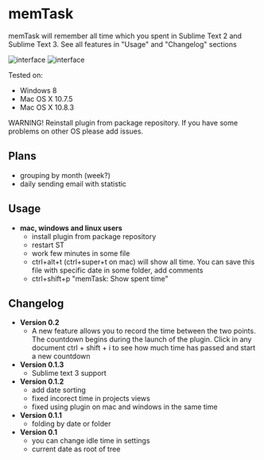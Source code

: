 memTask
=======

memTask will remember all time which you spent in Sublime Text 2 and Sublime Text 3. See all features in "Usage" and "Changelog" sections

![interface](https://dl.dropbox.com/u/3478999/different/memTask.PNG "interface")
![interface](https://dl.dropbox.com/u/3478999/different/memTask.PNG "interface")

Tested on:
  - Windows 8
  - Mac OS X 10.7.5
  - Mac OS X 10.8.3

WARNING! Reinstall plugin from package repository.
If you have some problems on other OS please add issues.

## Plans
  - grouping by month (week?)
  - daily sending email with statistic

## Usage
  - **mac, windows and linux users**
    - install plugin from package repository
    - restart ST
    - work few minutes in some file
    - ctrl+alt+t (ctrl+super+t on mac) will show all time. You can save this file with specific date in some folder, add comments
    - ctrl+shift+p "memTask: Show spent time"

## Changelog
  - **Version 0.2**
    - A new feature allows you to record the time between the two points. The countdown begins during the launch of the plugin. Click in any document ctrl + shift + i to see how much time has passed and start a new countdown
  - **Version 0.1.3**
    - Sublime text 3 support
  - **Version 0.1.2**
    - add date sorting
    - fixed incorect time in projects views
    - fixed using plugin on mac and windows in the same time
  - **Version 0.1.1**
    - folding by date or folder
  - **Version 0.1**
    - you can change idle time in settings
    - current date as root of tree
